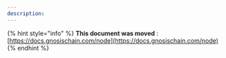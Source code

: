 ```yaml
---
description:
---
```


{% hint style="info" %}
**This document was moved**
: [https://docs.gnosischain.com/node](https://docs.gnosischain.com/node)
{% endhint %}